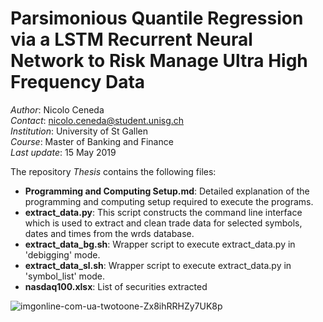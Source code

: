 # Parsimonious Quantile Regression via a LSTM Recurrent Neural Network to Risk Manage Ultra High Frequency Data

*Author*: Nicolo Ceneda \
*Contact*: nicolo.ceneda@student.unisg.ch \
*Institution*: University of St Gallen \
*Course*: Master of Banking and Finance \
*Last update*: 15 May 2019

The repository *Thesis* contains the following files:
* **Programming and Computing Setup.md**: Detailed explanation of the programming and computing setup required to execute the programs. 
* **extract_data.py**: This script constructs the command line interface which is used to extract and clean trade data for selected symbols, dates and times from the wrds database.
* **extract_data_bg.sh**: Wrapper script to execute extract_data.py in 'debigging' mode.
* **extract_data_sl.sh**: Wrapper script to execute extract_data.py in 'symbol_list' mode.
* **nasdaq100.xlsx**: List of securities extracted

![imgonline-com-ua-twotoone-Zx8ihRRHZy7UK8p](https://user-images.githubusercontent.com/47401951/57737675-cf8baa00-76ac-11e9-9e6f-b8cc1fbe7615.png)




